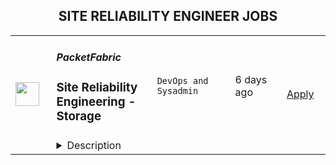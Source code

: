 <div align="center"><h2>SITE RELIABILITY ENGINEER JOBS</h2></div><table><tr>
                <td width="100" height="100" rowspan="2">
                    <img src="https://wwr-pro.s3.amazonaws.com/logos/0074/8544/logo.gif" width="38px" height="auto">
                </td>
                <td width="300">
                    <h5>PacketFabric</h5>
                    <h3> Site Reliability Engineering - Storage</h3>
                </td>
                <td width="300">
                    <code>DevOps and Sysadmin</code>
                </td>
                <td width="200">
                <text>6 days ago</text>
                </td>
                <td width="100" rowspan="2">
                <a href="https://weworkremotely.com/remote-jobs/packetfabric-site-reliability-engineering-storage-1" align="right" target="_blank">Apply</a>
                </td>
            </tr>
            <tr>
                <td colspan="3">
                <details><summary>Description</summary>
                <img src="https://we-work-remotely.imgix.net/logos/0074/8544/logo.gif?ixlib=rails-4.0.0&w=50&h=50&dpr=2&fit=fill&auto=compress" />

<p>
  <strong>Headquarters:</strong> Los Angeles, CA, US
    <br /><strong>URL:</strong> <a href="http://www.packetfabric.com">http://www.packetfabric.com</a>
</p>

<div><strong>Site Reliability Engineer - Storage</strong></div><div>Location: Sacramento, California, United States<br><br>
</div><div> #fullremote <br><br>
</div><div>THE ROLE:</div><div>Quickly maturing startup seeking like-minded Site Reliability Engineer! The technical team is a small, talented, and close-knit group and we need some development and systems help to make business and development operations flow smoothly.<br><br>
</div><div>As a well-rounded site reliability engineer, you should definitely be the type that appreciates diversity in your day, and challenges outside of your comfort level!<br><br>
</div><div>WHAT YOU’LL BE DOING:</div><ul>
<li>Managing and automating the care for Linux systems and a lot of disks at scale.</li>
<li>Extending the server configuration management systems with new features with Salt.</li>
<li>Refactoring existing system management in Ansible as needed, or migrating to Salt.</li>
<li>Working autonomously, or with the software engineering team, to troubleshoot and solve complex or unintuitive system issues.</li>
<li>Work with the software engineers to achieve 100% self-service automation of build pipelines.</li>
</ul><div>WHAT YOU BRING:<br><br>
</div><div>As a well-rounded system engineer and scripter, with a diverse set of skills, this makes you one of the very best people to troubleshoot, monitor the platform, and be on top of releases. You should definitely be the type that appreciates diversity in your day, and challenges outside of your comfort level!<br><br>
</div><ul>
<li>Experience working in an environment leveraging remote communication collaboration tools like slack, zoom etc. across multiple time zones</li>
<li>Experience with git in a multi-contributor/team environment</li>
<li>High degree of drive to improve and automate your environment with minimal guidance</li>
<li>Be able to solve for the immediate, and plan to accommodate for future problems</li>
<li>Experience in automating tasks through scripting. You should be able to use Python and be familiar with a variety of packages.</li>
<li>Extensive experience administering a variety of Linux distributions </li>
<li>Extensive experience with Ansible, Salt, Terraform</li>
<li>Experience with bare metal hardware including physical servers, JBODs, physical cabling, and networking equipment.</li>
<li>Experience with ZFS, XFS, GPFS, Ceph, or other distributed file systems</li>
<li>Solid understanding of web protocols such as HTTP, TLS, HTTP/2, Server send events, CDN</li>
<li>Solid understanding of nginx and SSL</li>
</ul><div>Preferred Experience</div><ul>
<li>Experience with Grafana</li>
<li>Experience managing Cassandra installations</li>
<li>Experience in PXE based deployments</li>
<li>Experience with a message queue system like RabbitMQ or Kafka</li>
<li>Experience with build pipelines, integration testing, Jenkins, and github actions</li>
</ul><div>Requirements</div><ul><li>You can be located anywhere in the world, but we do keep a balance in distribution between time zones. Currently this role is only for those who can work standard North American working hours (work day starting somewhere in UTC -5 to UTC -8).<br>Our Hiring Process</li></ul><div>Our hiring process is designed for us to get to know you as a person and engineer. It is also intended to give you an opportunity to get to know us! This is what you can expect after an application is submitted:<br><br>
</div><ul>
<li>A quick screening/questionnaire</li>
<li>45-minute phone interview with the hiring manager.</li>
<li>45-minute phone interviews with 3 engineers you will be interacting with at PacketFabric on a regular basis.</li>
<li>Reference check.</li>
</ul><div>ABOUT PACKETFABRIC:</div><div>PacketFabric is the connectivity cloud. We built a global, 50+Tbps carrier-class optical network that is completely automated and consumable on-demand like SaaS, so enterprises can connect the core of their hybrid and multi-cloud architectures and grow their digital business.<br><br>
</div><div>We offer private and secure point-to-point, hybrid cloud, multi-cloud, and custom connectivity services that you can provision in minutes via our self-service portal or programmable API. We offer flexible consumption of our services, with month-to-month or longer terms, or even usage-based for bursting and disaster recovery.<br><br>
</div><div>PacketFabric was recognized with the “2020 Fierce Telecom Innovation Award for Cloud Services,” named one of the “10 Hottest Networking Startups of 2020” by CRN, a Futuriom 40 Top Private Company, and a “2020 Cool Vendor in Enhanced Internet Services and Cloud Connectivity” by Gartner.<br><br>
</div><div>PacketFabric is a distributed, fully remote team with people living and working all over the world.<br><br>
</div><div>WHAT PACKETFABRIC OFFERS:</div><ul>
<li>Remote first, globally distributed team.</li>
<li>The chance to disrupt the entrenched telecommunications infrastructure industry.</li>
<li>A supportive and optimistic team that likes to learn from each other.</li>
<li>A product development pipeline that’s constantly pushing new features and enhancing the quality of existing products.</li>
<li>The opportunity to work with many different industries and customer types.</li>
<li>A small company culture.</li>
<li>Great health, dental, and 401(k) for US residents.</li>
</ul><div>WHAT PACKETFABRIC DOESN’T OFFER:</div><ul>
<li>Lack of direction: we maintain a clear roadmap and product pipeline.</li>
<li>A commute: no hours wasted in megaregion rush hour traffic.</li>
<li>A dress code: a robe and slippers is acceptable attire any day of the week.</li>
</ul><div>Here at PacketFabric, we want all of our employees to feel valued, appreciated, and free to be who they are. We provide equal opportunities to all employees and applicants for employment and follow employment lifecycle processes designed to prevent discrimination against our people, regardless of gender identity or expression or intersex, sexual orientation, religion, spiritual beliefs, ethnicity, age, neurodiversity, disability status, national origin, citizenship, generation, culture, or any protected category under federal, state and local law.<br><br>
</div><div>
<br><br>
</div><div><br></div>

<p><strong>To apply:</strong> <a href="https://weworkremotely.com/remote-jobs/packetfabric-site-reliability-engineering-storage-1">https://weworkremotely.com/remote-jobs/packetfabric-site-reliability-engineering-storage-1</a></p>

                </details>
                </td>
            </tr></table>
